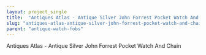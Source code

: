 ```yaml
---
layout: project_single
title:  "Antiques Atlas - Antique Silver John Forrest Pocket Watch And Chain"
slug: "antiques-atlas-antique-silver-john-forrest-pocket-watch-and-chain"
parent: "antique-watch-fobs"
---
```

Antiques Atlas - Antique Silver John Forrest Pocket Watch And Chain